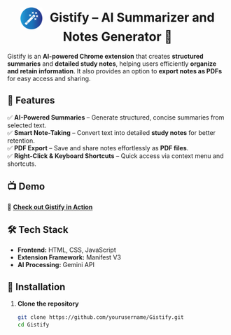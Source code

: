 <h1 align="center">
  <img src="https://github.com/ilakkiyan-j/Gistify/blob/main/icon.png" alt="Gistify Logo" width="50" style="vertical-align: middle; margin-right: 10px;">
  Gistify – AI Summarizer and Notes Generator 🚀
</h1>

Gistify is an **AI-powered Chrome extension** that creates **structured summaries** and **detailed study notes**, helping users efficiently **organize and retain information**. It also provides an option to **export notes as PDFs** for easy access and sharing.  

## 🎯 Features  
✅ **AI-Powered Summaries** – Generate structured, concise summaries from selected text.  
✅ **Smart Note-Taking** – Convert text into detailed **study notes** for better retention.  
✅ **PDF Export** – Save and share notes effortlessly as **PDF files**.  
✅ **Right-Click & Keyboard Shortcuts** – Quick access via context menu and shortcuts.  

## 📺 Demo  
🔗 **[Check out Gistify in Action](https://www.linkedin.com/posts/ilakkiyan-j_excited-to-share-gistify-ai-summarizer-activity-7308490510044647425-JgKF?utm_source=share&utm_medium=member_desktop&rcm=ACoAAEHRonUBc52UFbhgr9SKwmDdAV7xMsPCd2I)**  

## 🛠 Tech Stack  
- **Frontend:** HTML, CSS, JavaScript  
- **Extension Framework:** Manifest V3  
- **AI Processing:** Gemini API  

## 🚀 Installation  
1. **Clone the repository**  
   ```bash
   git clone https://github.com/yourusername/Gistify.git
   cd Gistify
